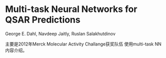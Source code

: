 # Multi-task Neural Networks for QSAR Predictions

George E. Dahl, Navdeep Jaitly, Ruslan Salakhutdinov

主要是2012年Merck Molecular Activity Challange获奖队伍 使用multi-task NN内容介绍。

